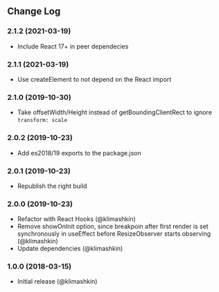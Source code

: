 ## Change Log


### 2.1.2 (2021-03-19)
- Include React 17+ in peer dependecies

### 2.1.1 (2021-03-19)
- Use createElement to not depend on the React import

### 2.1.0 (2019-10-30)
- Take offsetWidth/Height instead of getBoundingClientRect to ignore `transform: scale`

### 2.0.2 (2019-10-23)
- Add es2018/19 exports to the package.json

### 2.0.1 (2019-10-23)
- Republish the right build

### 2.0.0 (2019-10-23)
- Refactor with React Hooks (@klimashkin)
- Remove showOnInit option, since breakpoin after first render is set synchronously in useEffect before ResizeObserver starts observing  (@klimashkin)
- Update dependencies (@klimashkin)

### 1.0.0 (2018-03-15)
- Initial release (@klimashkin)
